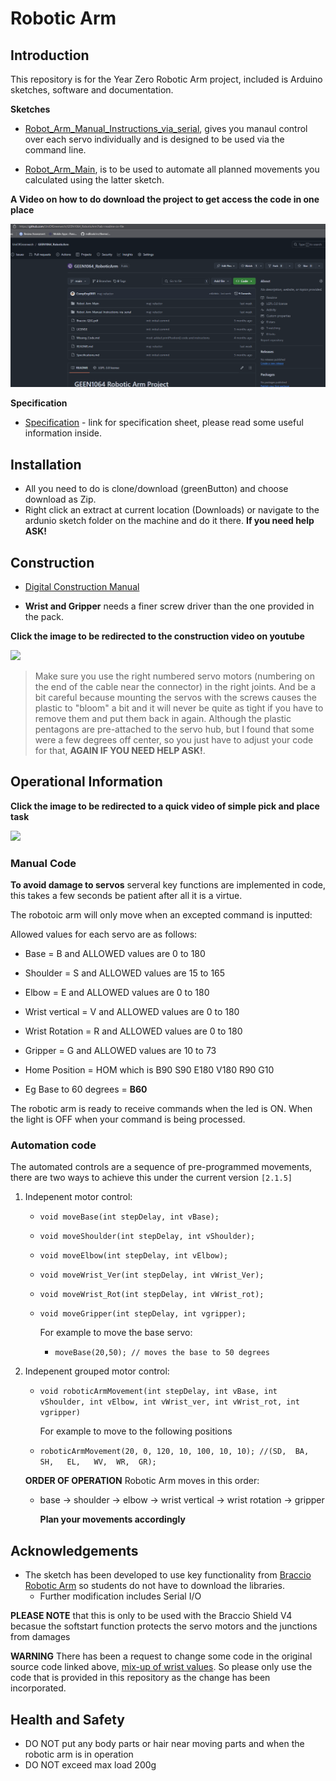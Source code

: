 # Robotic Arm

## Introduction

This repository is for the Year Zero Robotic Arm project, included is Arduino sketches, software and documentation.

**Sketches**
   
   * [Robot_Arm_Manual_Instructions_via_serial](./Robot_Arm_Manual_Instructions_via_serial), gives you manaul control over each servo individually and is designed to be used via the command line.

   * [Robot_Arm_Main](./Robot_Arm_Main), is to be used to automate all planned movements you calculated using the latter sketch.

**A Video on how to do download the project to get access the code in one place**

[![](download.gif)](./download.gif "How to download the project and open the first sketch")

**Specification** 
   * [Specification](./Specifications.md) - link for specification sheet, please read some useful information inside.

## Installation 

* All you need to do is clone/download (greenButton) and choose download as Zip. 
* Right click an extract at current location (Downloads) or navigate to the ardunio sketch folder on the machine and do it there. 
**If you need help ASK!**

## Construction

* [Digital Construction Manual](./Braccio_QSG.pdf)

* **Wrist and Gripper** needs a finer screw driver than the one provided in the pack.

**Click the image to be redirected to the construction video on youtube**

  [![](http://img.youtube.com/vi/5VkjJXm6bx8/0.jpg)](https://www.youtube.com/watch?time_continue=16&v=Lwb2ppat_bs "Robotic Arm Construction")

> Make sure you use the right numbered servo motors (numbering on the end of the cable near the connector) in the right joints. And be a bit careful because mounting the servos with the screws causes the plastic to "bloom" a bit and it will never be quite as tight if you have to remove them and put them back in again. Although the plastic pentagons are pre-attached to the servo hub, but I found that some were a few degrees off center, so you just have to adjust your code for that,  **AGAIN IF YOU NEED HELP ASK!**.

## Operational Information 

**Click the image to be redirected to a quick video of simple pick and place task**

   [![](example_1.gif)](./example_1.gif "Robotic Arm performing a pick and place action")

### Manual Code

**To avoid damage to servos** serveral key functions are implemented in code, this takes a few seconds be patient after all it is a virtue.

The robotoic arm will only move when an excepted command is inputted:

Allowed values for each servo are as follows:

 * Base           = B and ALLOWED values are 0 to 180
 * Shoulder       = S and ALLOWED values are 15 to 165
 * Elbow          = E and ALLOWED values are 0 to 180
 * Wrist vertical = V and ALLOWED values are 0 to 180
 * Wrist Rotation = R and ALLOWED values are 0 to 180
 * Gripper        = G and ALLOWED values are 10 to 73
 * Home Position  = HOM which is B90 S90 E180 V180 R90 G10

 * Eg Base to 60 degrees = **B60**

The robotic arm is ready to receive commands when the led is ON.
When the light is OFF when your command is being processed.

### Automation code 

The automated controls are a sequence of pre-programmed movements, there are two ways to achieve this under the current version `[2.1.5]`

1. Indepenent motor control:
   - `void moveBase(int stepDelay, int vBase);`
   - `void moveShoulder(int stepDelay, int vShoulder);`
   - `void moveElbow(int stepDelay, int vElbow);`
   - `void moveWrist_Ver(int stepDelay, int vWrist_Ver);`
   - `void moveWrist_Rot(int stepDelay, int vWrist_rot);`
   - `void moveGripper(int stepDelay, int vgripper);`

      For example to move the base servo:

     - `moveBase(20,50); // moves the base to 50 degrees`

2. Indepenent grouped motor control:
    
   - `void roboticArmMovement(int stepDelay, int vBase, int vShoulder, int vElbow, int vWrist_ver, int vWrist_rot, int vgripper)`
   
      For example to move to the following positions

    - `roboticArmMovement(20, 0, 120, 10, 100, 10, 10); //(SD,  BA,  SH,   EL,   WV,  WR,  GR);`

   **ORDER OF OPERATION** Robotic Arm moves in this order:

    * base -> shoulder -> elbow -> wrist vertical -> wrist rotation -> gripper 

        **Plan your movements accordingly**

## Acknowledgements 

* The sketch has been developed to use key functionality from [Braccio Robotic Arm](https://github.com/arduino-org/arduino-library-braccio) so students do not have to download the libraries. 
   * Further modification includes Serial I/O

**PLEASE NOTE** that this is only to be used with the Braccio Shield V4 becasue the softstart function protects the servo motors and the junctions from damages

**WARNING** 
There has been a request to change some code in the original source code linked above, [mix-up of wrist values](https://github.com/arduino-org/arduino-library-braccio/pull/4/commits/4ee82eac74b98196bec2413bd87deda3019e3a5c). So please only use the code that is provided in this repository as the change has been incorporated.

## Health and Safety

* DO NOT put any body parts or hair near moving parts and when the robotic arm is in operation 
* DO NOT exceed max load 200g
